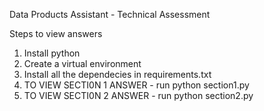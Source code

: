 Data Products Assistant - Technical Assessment

Steps to view answers
1. Install python
2. Create a virtual environment
3. Install all the dependecies in requirements.txt
4. TO VIEW SECTI0N 1 ANSWER - run python section1.py
5. TO VIEW SECTI0N 2 ANSWER - run python section2.py